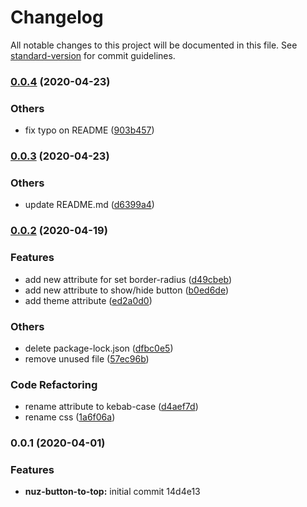 # Changelog

All notable changes to this project will be documented in this file. See [standard-version](https://github.com/conventional-changelog/standard-version) for commit guidelines.

### [0.0.4](https://github.com/andriannus/nuz-button-to-top/compare/v0.0.3...v0.0.4) (2020-04-23)


### Others

* fix typo on README ([903b457](https://github.com/andriannus/nuz-button-to-top/commit/903b45760df1d8deeb8b49df271011257ab8cf60))

### [0.0.3](https://github.com/andriannus/nuz-button-to-top/compare/v0.0.2...v0.0.3) (2020-04-23)


### Others

* update README.md ([d6399a4](https://github.com/andriannus/nuz-button-to-top/commit/d6399a4cefcda8fd6d9d9259a26d9d4cee50c270))

### [0.0.2](https://github.com/andriannus/nuz-button-to-top/compare/v0.0.1...v0.0.2) (2020-04-19)


### Features

* add new attribute for set border-radius ([d49cbeb](https://github.com/andriannus/nuz-button-to-top/commit/d49cbeb606707109ecbc88214adf08df781a317e))
* add new attribute to show/hide button ([b0ed6de](https://github.com/andriannus/nuz-button-to-top/commit/b0ed6decad89e189037f2498e5b966998a334fcd))
* add theme attribute ([ed2a0d0](https://github.com/andriannus/nuz-button-to-top/commit/ed2a0d09e64834226d10f7f3fbc920be2bbfc649))


### Others

* delete package-lock.json ([dfbc0e5](https://github.com/andriannus/nuz-button-to-top/commit/dfbc0e559a2ddf3e32033ce024fe44839a0e7891))
* remove unused file ([57ec96b](https://github.com/andriannus/nuz-button-to-top/commit/57ec96bcea09e550eac379eeca7c5b5c8790a2ef))


### Code Refactoring

* rename attribute to kebab-case ([d4aef7d](https://github.com/andriannus/nuz-button-to-top/commit/d4aef7d7e5e3bd8a74733c9814fd3235f04d51f6))
* rename css ([1a6f06a](https://github.com/andriannus/nuz-button-to-top/commit/1a6f06a58c65385260e6d8f3447fa4894c39e774))

### 0.0.1 (2020-04-01)


### Features

* **nuz-button-to-top:** initial commit 14d4e13
